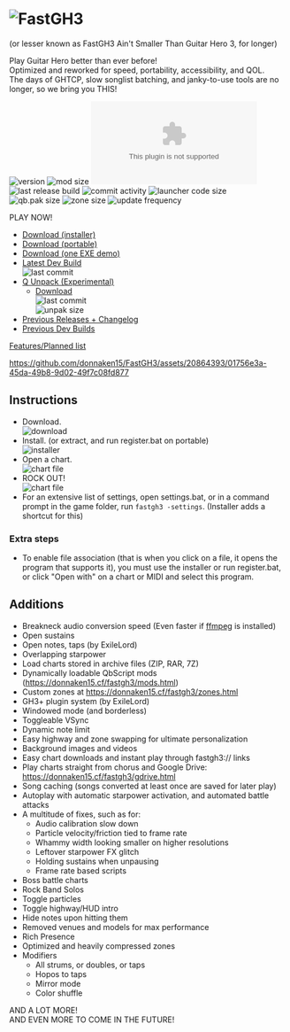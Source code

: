 
# ![FastGH3](https://donnaken15.cf/fastgh3/assets/logo.svg)
(or lesser known as FastGH3 Ain't Smaller Than Guitar Hero 3, for longer)

<p>Play Guitar Hero better than ever before!<br>
Optimized and reworked for speed, portability, accessibility, and QOL.<br>
The days of GHTCP, slow songlist batching, and janky-to-use tools are no longer, so we bring you THIS!</p>

![version](https://img.shields.io/github/v/release/donnaken15/FastGH3)
![mod size](https://img.shields.io/endpoint?url=https%3A%2F%2Fdonnaken15.cf%2Ffastgh3%2F__final_size.php)
![download count](https://img.shields.io/github/downloads/donnaken15/FastGH3/latest/FastGH3_1.0.exe)
<br>![last release build](https://img.shields.io/github/release-date/donnaken15/FastGH3?label=last%20release%20build)
![commit activity](https://img.shields.io/github/commit-activity/m/donnaken15/FastGH3)
![launcher code size](https://img.shields.io/github/size/donnaken15/FastGH3/SOURCE/FastGH3/Launcher.cs?label=launcher%20code%20size)
<br>![qb.pak size](https://img.shields.io/github/size/donnaken15/FastGH3/DATA/PAK/qb.pab.xen?label=qb.pak)
![zone size](https://img.shields.io/github/size/donnaken15/FastGH3/DATA/ZONES/global.pab.xen?label=global.pak)
![update frequency](https://img.shields.io/badge/update%20frequency-2/year-blue)

PLAY NOW!
* [Download (installer)](https://github.com/donnaken15/FastGH3/releases/latest/download/FastGH3_1.0.exe)
* [Download (portable)](https://github.com/donnaken15/FastGH3/releases/latest/download/FastGH3_1.0.zip)
* [Download (one EXE demo)](https://github.com/donnaken15/FastGH3/releases/latest/download/FastGH3_LITE.EXE)
* [Latest Dev Build](https://github.com/donnaken15/FastGH3/archive/refs/heads/main.zip)
<br>![last commit](https://img.shields.io/github/last-commit/donnaken15/FastGH3)
* [Q Unpack (Experimental)](https://github.com/donnaken15/FastGH3/tree/unpak)
  * [Download](https://github.com/donnaken15/FastGH3/archive/refs/heads/unpak.zip)
<br>![last commit](https://img.shields.io/github/last-commit/donnaken15/FastGH3/unpak)
<br>![unpak size](https://img.shields.io/endpoint?url=https%3A%2F%2Fdonnaken15.cf%2Ffastgh3%2F__final_size.php?unpak)
* [Previous Releases + Changelog](https://donnaken15.cf/fastgh3/dev.html)
* [Previous Dev Builds](https://donnaken15.cf/fastgh3/unstab.html)

[Features/Planned list](https://github.com/users/donnaken15/projects/3)

https://github.com/donnaken15/FastGH3/assets/20864393/01756e3a-45da-49b8-9d02-49f7c08fd877

## Instructions

* Download.
<br>![download](https://i.ibb.co/xzfZ4wb/image.png)
* Install. (or extract, and run register.bat on portable)
<br>![installer](https://i.ibb.co/0hW8jVT/image.png)
* Open a chart.
<br>![chart file](https://i.ibb.co/DPJq9tN/image.png)
* ROCK OUT!
<br>![chart file](https://i.ibb.co/W6ZL1Wc/s1.jpg)
* For an extensive list of settings, open settings.bat, or in a command prompt in the game folder, run `fastgh3 -settings`.
(Installer adds a shortcut for this)

### Extra steps
* To enable file association (that is when you click on a file, it opens the program that supports it),
you must use the installer or run register.bat, or click "Open with" on a chart or MIDI and select this program.
<!--
now asking user if game should boot song automatically or manually due to controller stuff
* To play with keyboard, or if you have a controller that's not the first player,
open settings.bat, and in tweaks, enable Keyboard mode, launch the game,
and then press any button on your keyboard or controller to play.
-->

## Additions

* Breakneck audio conversion speed (Even faster if [ffmpeg](https://www.ffmpeg.org/download.html) is installed)
* Open sustains
* Open notes, taps (by ExileLord)
* Overlapping starpower
* Load charts stored in archive files (ZIP, RAR, 7Z)
* Dynamically loadable QbScript mods (https://donnaken15.cf/fastgh3/mods.html)
* Custom zones at https://donnaken15.cf/fastgh3/zones.html
* GH3+ plugin system (by ExileLord)
* Windowed mode (and borderless)
* Toggleable VSync
* Dynamic note limit
* Easy highway and zone swapping for ultimate personalization
* Background images and videos
* Easy chart downloads and instant play through fastgh3:// links
* Play charts straight from chorus and Google Drive: https://donnaken15.cf/fastgh3/gdrive.html
* Song caching (songs converted at least once are saved for later play)
* Autoplay with automatic starpower activation, and automated battle attacks
* A multitude of fixes, such as for:
  * Audio calibration slow down
  * Particle velocity/friction tied to frame rate
  * Whammy width looking smaller on higher resolutions
  * Leftover starpower FX glitch
  * Holding sustains when unpausing
  * Frame rate based scripts
* Boss battle charts
* Rock Band Solos
* Toggle particles
* Toggle highway/HUD intro
* Hide notes upon hitting them
* Removed venues and models for max performance
* Rich Presence
* Optimized and heavily compressed zones
* Modifiers
  * All strums, or doubles, or taps
  * Hopos to taps
  * Mirror mode
  * Color shuffle

AND A LOT MORE!
<br>AND EVEN MORE TO COME IN THE FUTURE!


